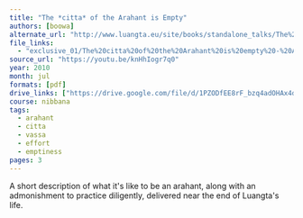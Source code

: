 ```yaml
---
title: "The *citta* of the Arahant is Empty"
authors: [boowa]
alternate_url: "http://www.luangta.eu/site/books/standalone_talks/The%20citta%20of%20the%20Arahant%20is%20empty%20v2.pdf"
file_links:
  - "exclusive_01/The%20citta%20of%20the%20Arahant%20is%20empty%20-%20Ajahn%20Maha%20Boowa.pdf"
source_url: "https://youtu.be/knHhIogr7q0"
year: 2010
month: jul
formats: [pdf]
drive_links: ["https://drive.google.com/file/d/1PZODfEE8rF_bzq4adOHAx4dWxDVbfVGn/view?usp=drivesdk"]
course: nibbana
tags:
  - arahant
  - citta
  - vassa
  - effort
  - emptiness
pages: 3
---
```


A short description of what it's like to be an arahant, along with an admonishment to practice diligently, delivered near the end of Luangta's life.

